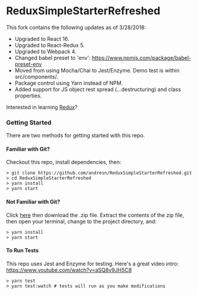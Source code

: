 # ReduxSimpleStarterRefreshed

This fork contains the following updates as of 3/28/2018:
- Upgraded to React 16.
- Upgraded to React-Redux 5.
- Upgraded to Webpack 4.
- Changed babel preset to 'env': https://www.npmjs.com/package/babel-preset-env 
- Moved from using Mocha/Chai to Jest/Enzyme. Demo test is within src/components/.
- Package control using Yarn instead of NPM.
- Added support for JS object rest spread (...destructuring) and class properties.

Interested in learning [Redux](https://www.udemy.com/react-redux/)?

### Getting Started

There are two methods for getting started with this repo.

#### Familiar with Git?
Checkout this repo, install dependencies, then:

```
> git clone https://github.com/andresn/ReduxSimpleStarterRefreshed.git
> cd ReduxSimpleStarterRefreshed
> yarn install
> yarn start
```

#### Not Familiar with Git?
Click [here](https://github.com/andresn/ReduxSimpleStarterRefreshed/releases) then download the .zip file.  Extract the contents of the zip file, then open your terminal, change to the project directory, and:

```
> yarn install
> yarn start
```

#### To Run Tests
This repo uses Jest and Enzyme for testing. Here's a great video intro: https://www.youtube.com/watch?v=aSQ8v9JH5C8

```
> yarn test
> yarn test:watch # tests will run as you make modifications
```
